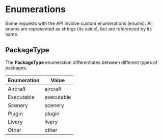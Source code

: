 # Enumerations

Some requests with the API involve custom enumerations (enums). All enums are represented as strings (its value), but are referenced by its name.

## PackageType

The **PackageType** enumeration differentiates between different types of packages.

| Enumeration | Value      |
|-------------|------------|
| Aircraft    | aircraft   |
| Executable  | executable |
| Scenery     | scenery    |
| Plugin      | plugin     |
| Livery      | livery     |
| Other       | other      |



